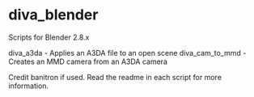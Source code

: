 # diva_blender
Scripts for Blender 2.8.x

diva_a3da - Applies an A3DA file to an open scene
diva_cam_to_mmd - Creates an MMD camera from an A3DA camera

Credit banitron if used. Read the readme in each script for more information.
